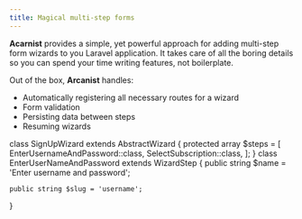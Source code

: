 ```yaml
---
title: Magical multi-step forms
---
```


**Acarnist** provides a simple, yet powerful approach for adding multi-step form wizards to you Laravel application. It takes care of all the boring details so you can spend your time writing features, not boilerplate.

Out of the box, **Arcanist** handles:

- Automatically registering all necessary routes for a wizard
- Form validation
- Persisting data between steps
- Resuming wizards

<tabbed-code-example>

<file name="SetUpWizard.php">
class SignUpWizard extends AbstractWizard
{
    protected array $steps = [
        EnterUsernameAndPassword::class,
        SelectSubscription::class,
    ];
}
</file>

<file name="EnterUsernameAndPassword.php">
class EnterUserNameAndPassword extends WizardStep
{
    public string $name = 'Enter username and password';

    public string $slug = 'username';
}
</file>

</tabbed-code-example>
